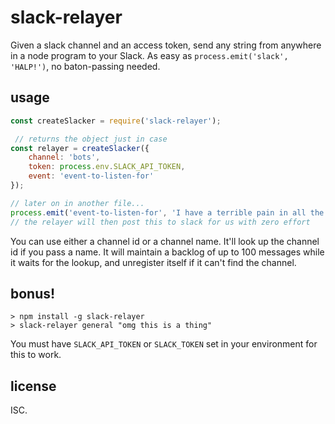 # slack-relayer

Given a slack channel and an access token, send any string from anywhere in a node program to your Slack. As easy as `process.emit('slack', 'HALP!')`, no baton-passing needed.

## usage

```js
const createSlacker = require('slack-relayer');

 // returns the object just in case
const relayer = createSlacker({
	channel: 'bots',
	token: process.env.SLACK_API_TOKEN,
	event: 'event-to-listen-for'
});

// later on in another file...
process.emit('event-to-listen-for', 'I have a terrible pain in all the diodes down my left-hand side.');
// the relayer will then post this to slack for us with zero effort
```

You can use either a channel id or a channel name. It'll look up the channel id if you pass a name. It will maintain a backlog of up to 100 messages while it waits for the lookup, and unregister itself if it can't find the channel.

## bonus!

```
> npm install -g slack-relayer
> slack-relayer general "omg this is a thing"
```

You must have `SLACK_API_TOKEN` or `SLACK_TOKEN` set in your environment for this to work.

## license

ISC.
